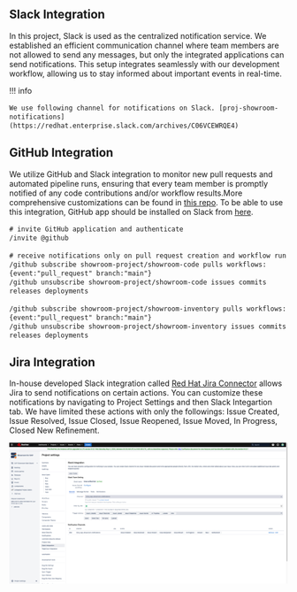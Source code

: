 ## Slack Integration
In this project, Slack is used as the centralized notification service.
We established an efficient communication channel where team members are
not allowed to send any messages, but only the integrated applications
can send notifications. This setup integrates seamlessly with our
development workflow, allowing us to stay informed about important
events in real-time.

!!! info

    We use following channel for notifications on Slack. [proj-showroom-notifications](https://redhat.enterprise.slack.com/archives/C06VCEWRQE4)

## GitHub Integration

We utilize GitHub and Slack integration to monitor new pull requests and
automated pipeline runs, ensuring that every team member is promptly
notified of any code contributions and/or workflow results.More
comprehensive customizations can be found in [this
repo](https://github.com/integrations/slack). To be able to use this
integration, GitHub app should be installed on Slack from
[here](https://redhat-external.slack.com/apps/A01BP7R4KNY-github?tab=more_info).

    # invite GitHub application and authenticate
    /invite @github

    # receive notifications only on pull request creation and workflow run
    /github subscribe showroom-project/showroom-code pulls workflows:{event:"pull_request" branch:"main"}
    /github unsubscribe showroom-project/showroom-code issues commits releases deployments

    /github subscribe showroom-project/showroom-inventory pulls workflows:{event:"pull_request" branch:"main"}
    /github unsubscribe showroom-project/showroom-inventory issues commits releases deployments

## Jira Integration

In-house developed Slack integration called [Red Hat Jira
Connector](https://source.redhat.com/personal_blogs/get_a_dm_in_slack_when_youre_mentioned_on_a_jira_issue)
allows Jira to send notifications on certain actions. You can customize
these notifications by navigating to Project Settings and then Slack
Integartion tab. We have limited these actions with only the followings:
Issue Created, Issue Resolved, Issue Closed, Issue Reopened, Issue
Moved, In Progress, Closed New Refinement.

![Jira-Slack Integration](./images/jira_slack_integration.png)
